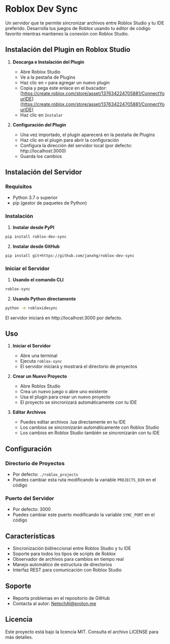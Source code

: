 # Roblox Dev Sync

Un servidor que te permite sincronizar archivos entre Roblox Studio y tu IDE preferido. Desarrolla tus juegos de Roblox usando tu editor de código favorito mientras mantienes la conexión con Roblox Studio.

## Instalación del Plugin en Roblox Studio

1. **Descarga e Instalación del Plugin**
   - Abre Roblox Studio
   - Ve a la pestaña de Plugins
   - Haz clic en `+` para agregar un nuevo plugin
   - Copia y pega este enlace en el buscador: [https://create.roblox.com/store/asset/137634224705881/ConnectYourIDE](https://create.roblox.com/store/asset/137634224705881/ConnectYourIDE)
   - Haz clic en `Instalar`

2. **Configuración del Plugin**
   - Una vez importado, el plugin aparecerá en la pestaña de Plugins
   - Haz clic en el plugin para abrir la configuración
   - Configura la dirección del servidor local (por defecto: http://localhost:3000)
   - Guarda los cambios

## Instalación del Servidor

### Requisitos
- Python 3.7 o superior
- pip (gestor de paquetes de Python)

### Instalación

1. **Instalar desde PyPI**
```bash
pip install roblox-dev-sync
```

2. **Instalar desde GitHub**
```bash
pip install git+https://github.com/janxhg/roblox-dev-sync
```

### Iniciar el Servidor

1. **Usando el comando CLI**
```bash
roblox-sync
```

2. **Usando Python directamente**
```bash
python -m robloxidesync
```

El servidor iniciará en http://localhost:3000 por defecto.

## Uso

1. **Iniciar el Servidor**
   - Abre una terminal
   - Ejecuta `roblox-sync`
   - El servidor iniciará y mostrará el directorio de proyectos

2. **Crear un Nuevo Proyecto**
   - Abre Roblox Studio
   - Crea un nuevo juego o abre uno existente
   - Usa el plugin para crear un nuevo proyecto
   - El proyecto se sincronizará automáticamente con tu IDE

3. **Editar Archivos**
   - Puedes editar archivos .lua directamente en tu IDE
   - Los cambios se sincronizarán automáticamente con Roblox Studio
   - Los cambios en Roblox Studio también se sincronizarán con tu IDE

## Configuración

### Directorio de Proyectos
- Por defecto: `./roblox_projects`
- Puedes cambiar esta ruta modificando la variable `PROJECTS_DIR` en el código

### Puerto del Servidor
- Por defecto: 3000
- Puedes cambiar este puerto modificando la variable `SYNC_PORT` en el código

## Características

- Sincronización bidireccional entre Roblox Studio y tu IDE
- Soporte para todos los tipos de scripts de Roblox
- Observador de archivos para cambios en tiempo real
- Manejo automático de estructura de directorios
- Interfaz REST para comunicación con Roblox Studio

## Soporte

- Reporta problemas en el repositorio de GitHub
- Contacta al autor: NetechAI@proton.me

## Licencia

Este proyecto está bajo la licencia MIT. Consulta el archivo LICENSE para más detalles.
